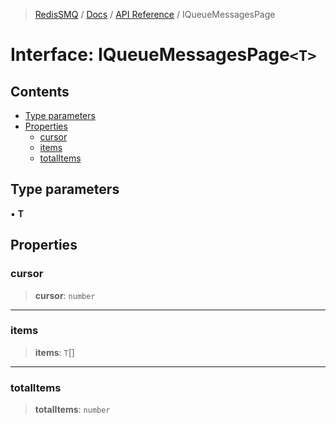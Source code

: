 >[RedisSMQ](../../../README.md) / [Docs](../../README.md) / [API Reference](../README.md) / IQueueMessagesPage

# Interface: IQueueMessagesPage`<T>`

## Contents

- [Type parameters](IQueueMessagesPage.md#type-parameters)
- [Properties](IQueueMessagesPage.md#properties)
  - [cursor](IQueueMessagesPage.md#cursor)
  - [items](IQueueMessagesPage.md#items)
  - [totalItems](IQueueMessagesPage.md#totalitems)

## Type parameters

▪ **T**

## Properties

### cursor

> **cursor**: `number`

***

### items

> **items**: `T`[]

***

### totalItems

> **totalItems**: `number`

